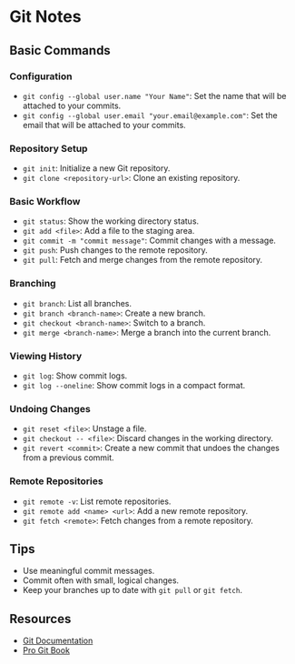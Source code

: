 # Git Notes

## Basic Commands

### Configuration
- `git config --global user.name "Your Name"`: Set the name that will be attached to your commits.
- `git config --global user.email "your.email@example.com"`: Set the email that will be attached to your commits.

### Repository Setup
- `git init`: Initialize a new Git repository.
- `git clone <repository-url>`: Clone an existing repository.

### Basic Workflow
- `git status`: Show the working directory status.
- `git add <file>`: Add a file to the staging area.
- `git commit -m "commit message"`: Commit changes with a message.
- `git push`: Push changes to the remote repository.
- `git pull`: Fetch and merge changes from the remote repository.

### Branching
- `git branch`: List all branches.
- `git branch <branch-name>`: Create a new branch.
- `git checkout <branch-name>`: Switch to a branch.
- `git merge <branch-name>`: Merge a branch into the current branch.

### Viewing History
- `git log`: Show commit logs.
- `git log --oneline`: Show commit logs in a compact format.

### Undoing Changes
- `git reset <file>`: Unstage a file.
- `git checkout -- <file>`: Discard changes in the working directory.
- `git revert <commit>`: Create a new commit that undoes the changes from a previous commit.

### Remote Repositories
- `git remote -v`: List remote repositories.
- `git remote add <name> <url>`: Add a new remote repository.
- `git fetch <remote>`: Fetch changes from a remote repository.

## Tips
- Use meaningful commit messages.
- Commit often with small, logical changes.
- Keep your branches up to date with `git pull` or `git fetch`.

## Resources
- [Git Documentation](https://git-scm.com/doc)
- [Pro Git Book](https://git-scm.com/book/en/v2)